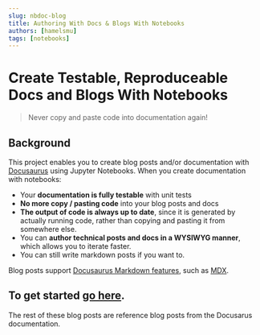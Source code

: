 ```yaml
---
slug: nbdoc-blog
title: Authoring With Docs & Blogs With Notebooks
authors: [hamelsmu]
tags: [notebooks]
---
```


# Create Testable, Reproduceable Docs and Blogs With Notebooks

> Never copy and paste code into documentation again!

<a id="markdown-background" name="background"></a>

## Background

This project enables you to create blog posts and/or documentation with [Docusaurus](https://docusaurus.io/) using Jupyter Notebooks.  When you create documentation with notebooks:

- Your **documentation is fully testable** with unit tests
- **No more copy / pasting code** into your blog posts and docs
- **The output of code is always up to date**, since it is generated by actually running  code, rather than copying and pasting it from somewhere else.
- You can **author technical posts and docs in a WYSIWYG manner**, which allows you to iterate faster.
- You can still write markdown posts if you want to.

Blog posts support [Docusaurus Markdown features](https://docusaurus.io/docs/markdown-features), such as [MDX](https://mdxjs.com/).


## To get started [go here](/docs/nb).

The rest of these blog posts are reference blog posts from the Docusarus documentation.